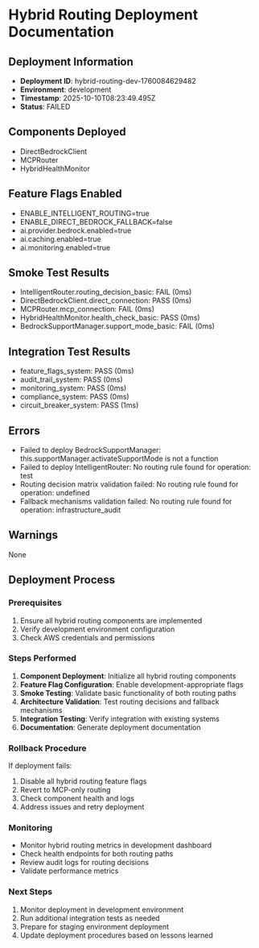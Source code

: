 # Hybrid Routing Deployment Documentation

## Deployment Information
- **Deployment ID**: hybrid-routing-dev-1760084629482
- **Environment**: development
- **Timestamp**: 2025-10-10T08:23:49.495Z
- **Status**: FAILED

## Components Deployed
- DirectBedrockClient
- MCPRouter
- HybridHealthMonitor

## Feature Flags Enabled
- ENABLE_INTELLIGENT_ROUTING=true
- ENABLE_DIRECT_BEDROCK_FALLBACK=false
- ai.provider.bedrock.enabled=true
- ai.caching.enabled=true
- ai.monitoring.enabled=true

## Smoke Test Results
- IntelligentRouter.routing_decision_basic: FAIL (0ms)
- DirectBedrockClient.direct_connection: PASS (0ms)
- MCPRouter.mcp_connection: FAIL (0ms)
- HybridHealthMonitor.health_check_basic: PASS (0ms)
- BedrockSupportManager.support_mode_basic: FAIL (0ms)

## Integration Test Results
- feature_flags_system: PASS (0ms)
- audit_trail_system: PASS (0ms)
- monitoring_system: PASS (0ms)
- compliance_system: PASS (0ms)
- circuit_breaker_system: PASS (1ms)

## Errors
- Failed to deploy BedrockSupportManager: this.supportManager.activateSupportMode is not a function
- Failed to deploy IntelligentRouter: No routing rule found for operation: test
- Routing decision matrix validation failed: No routing rule found for operation: undefined
- Fallback mechanisms validation failed: No routing rule found for operation: infrastructure_audit

## Warnings
None

## Deployment Process

### Prerequisites
1. Ensure all hybrid routing components are implemented
2. Verify development environment configuration
3. Check AWS credentials and permissions

### Steps Performed
1. **Component Deployment**: Initialize all hybrid routing components
2. **Feature Flag Configuration**: Enable development-appropriate flags
3. **Smoke Testing**: Validate basic functionality of both routing paths
4. **Architecture Validation**: Test routing decisions and fallback mechanisms
5. **Integration Testing**: Verify integration with existing systems
6. **Documentation**: Generate deployment documentation

### Rollback Procedure
If deployment fails:
1. Disable all hybrid routing feature flags
2. Revert to MCP-only routing
3. Check component health and logs
4. Address issues and retry deployment

### Monitoring
- Monitor hybrid routing metrics in development dashboard
- Check health endpoints for both routing paths
- Review audit logs for routing decisions
- Validate performance metrics

### Next Steps
1. Monitor deployment in development environment
2. Run additional integration tests as needed
3. Prepare for staging environment deployment
4. Update deployment procedures based on lessons learned
